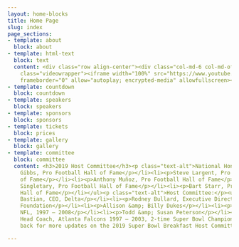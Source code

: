 ```yaml
---
layout: home-blocks
title: Home Page
slug: index
page_sections:
- template: about
  block: about
- template: html-text
  block: text
  content: <div class="row align-center"><div class="col-md-6 col-md-offset-3"><div
    class="videowrapper"><iframe width="100%" src="https://www.youtube.com/embed/Em61LO9teOI"
    frameborder="0" allow="autoplay; encrypted-media" allowfullscreen></iframe></div></div></div>
- template: countdown
  block: countdown
- template: speakers
  block: speakers
- template: sponsors
  block: sponsors
- template: tickets
  block: prices
- template: gallery
  block: gallery
- template: committee
  block: committee
  content: <h3>2019 Host Committee</h3><p class="text-alt">National Honorary Co-Chairmen:</p><ul><li><p>Joe
    Gibbs, Pro Football Hall of Fame</p></li><li><p>Steve Largent, Pro Football Hall
    of Fame</p></li><li><p>Anthony Muñoz, Pro Football Hall of Fame</p></li><li><p>Mike
    Singletary, Pro Football Hall of Fame</p></li><li><p>Bart Starr, Pro Football
    Hall of Fame</p></li></ul><p class="text-alt">Host Committee:</p><ul><li><p>Ed
    Bastian, CEO, Delta</p></li><li><p>Rodney Bullard, Executive Director, Chick-fil-A
    Foundation</p></li><li><p>Allison &amp; Billy Dukes</p></li><li><p>Warrick Dunn,
    NFL, 1997 – 2008</p></li><li><p>Todd &amp; Susan Peterson</p></li><li><p>Dan Reeves,
    Head Coach, Atlanta Falcons 1997 – 2003, 2-time Super Bowl Champion</p></li></ul><p>Check
    back for more updates on the 2019 Super Bowl Breakfast Host Committee.</p>

---
```

